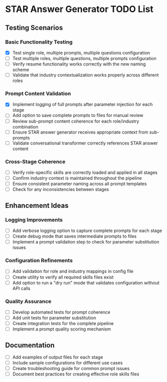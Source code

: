 # STAR Answer Generator TODO List

## Testing Scenarios

### Basic Functionality Testing
- [X] Test single role, multiple prompts, multiple questions configuration
- [ ] Test multiple roles, multiple questions, multiple prompts configuration
- [ ] Verify resume functionality works correctly with the new naming scheme
- [ ] Validate that industry contextualization works properly across different roles

### Prompt Content Validation
- [X] Implement logging of full prompts after parameter injection for each stage
- [ ] Add option to save complete prompts to files for manual review
- [ ] Review sub-prompt content coherence for each role/industry combination
- [ ] Ensure STAR answer generator receives appropriate context from sub-prompts
- [ ] Validate conversational transformer correctly references STAR answer content

### Cross-Stage Coherence
- [ ] Verify role-specific skills are correctly loaded and applied in all stages
- [ ] Confirm industry context is maintained throughout the pipeline
- [ ] Ensure consistent parameter naming across all prompt templates
- [ ] Check for any inconsistencies between stages

## Enhancement Ideas

### Logging Improvements
- [ ] Add verbose logging option to capture complete prompts for each stage
- [ ] Create debug mode that saves intermediate prompts to files
- [ ] Implement a prompt validation step to check for parameter substitution issues

### Configuration Refinements
- [ ] Add validation for role and industry mappings in config file
- [ ] Create utility to verify all required skills files exist
- [ ] Add option to run a "dry run" mode that validates configuration without API calls

### Quality Assurance
- [ ] Develop automated tests for prompt coherence
- [ ] Add unit tests for parameter substitution
- [ ] Create integration tests for the complete pipeline
- [ ] Implement a prompt quality scoring mechanism

## Documentation
- [ ] Add examples of output files for each stage
- [ ] Include sample configurations for different use cases
- [ ] Create troubleshooting guide for common prompt issues
- [ ] Document best practices for creating effective role skills files
